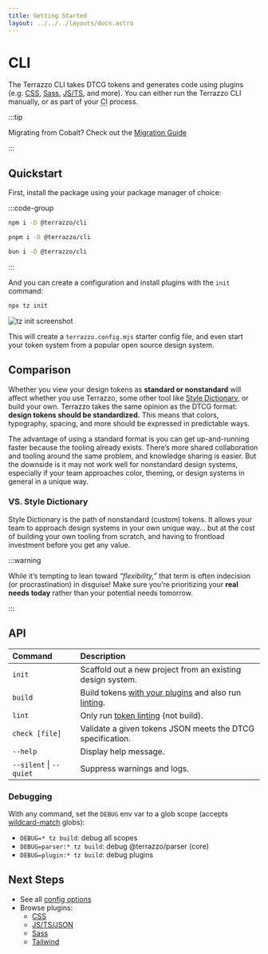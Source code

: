 ```yaml
---
title: Getting Started
layout: ../../../layouts/docs.astro
---
```


# CLI

The Terrazzo CLI takes DTCG tokens and generates code using plugins (e.g. [CSS](/docs/cli/integrations/ss), [Sass](/docs/cli/integrations/sass), [JS/TS](/docs/cli/integrations/js), and more). You can either run the Terrazzo CLI manually, or as part of your <abbr title="Continuous Integration">CI</abbr> process.

:::tip

Migrating from Cobalt? Check out the [Migration Guide](/docs/cli/migrating)

:::

## Quickstart

First, install the package using your package manager of choice:

:::code-group

```sh [npm]
npm i -D @terrazzo/cli
```

```sh [pnpm]
pnpm i -D @terrazzo/cli
```

```sh [bun]
bun i -D @terrazzo/cli
```

:::

And you can create a configuration and install plugins with the `init` command:

```sh
npx tz init
```

![tz init screenshot](/assets/cli-init.png)

This will create a `terrazzo.config.mjs` starter config file, and even start your token system from a popular open source design system.

## Comparison

Whether you view your design tokens as **standard or nonstandard** will affect whether you use Terrazzo, some other tool like [Style Dictionary](https://amzn.github.io/style-dictionary/), or build your own. Terrazzo takes the same opinion as the DTCG format: **design tokens should be standardized.** This means that colors, typography, spacing, and more should be expressed in predictable ways.

The advantage of using a standard format is you can get up-and-running faster because the tooling already exists. There’s more shared collaboration and tooling around the same problem, and knowledge sharing is easier. But the downside is it may not work well for nonstandard design systems, especially if your team approaches color, theming, or design systems in general in a unique way.

### VS. Style Dictionary

Style Dictionary is the path of nonstandard (custom) tokens. It allows your team to approach design systems in your own unique way… but at the cost of building your own tooling from scratch, and having to frontload investment before you get any value.

:::warning

While it’s tempting to lean toward _“flexibility,”_ that term is often indecision (or procrastination) in disguise! Make sure you’re prioritizing your **real needs today** rather than your potential needs tomorrow.

:::

## API

| Command                 | Description                                                                                      |
| :---------------------- | :----------------------------------------------------------------------------------------------- |
| `init`                  | Scaffold out a new project from an existing design system.                                       |
| `build`                 | Build tokens [with your plugins](/docs/cli/integrations) and also run [linting](/docs/cli/lint). |
| `lint`                  | Only run [token linting](/docs/cli/lint) (not build).                                            |
| `check [file]`          | Validate a given tokens JSON meets the DTCG specification.                                       |
| `--help`                | Display help message.                                                                            |
| `--silent` \| `--quiet` | Suppress warnings and logs.                                                                      |

### Debugging

With any command, set the `DEBUG` env var to a glob scope (accepts [wildcard-match](https://www.npmjs.com/package/wildcard-match) globs):

- `DEBUG=* tz build`: debug all scopes
- `DEBUG=parser:* tz build`: debug @terrazzo/parser (core)
- `DEBUG=plugin:* tz build`: debug plugins

## Next Steps

- See all [config options](/docs/cli/config)
- Browse plugins:
  - [CSS](/docs/cli/integrations/css)
  - [JS/TS/JSON](/docs/cli/integrations/js)
  - [Sass](/docs/cli/integrations/sass)
  - [Tailwind](/docs/cli/integrations/tailwind)
